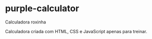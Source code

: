 # purple-calculator
Calculadora roxinha

Calculadora criada com HTML, CSS e JavaScript apenas para treinar.
